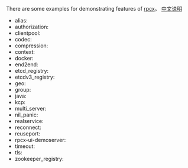 There are some examples for demonstrating features of [rpcx](https://github.com/smallnest/rpcx)。 [中文说明](README_CN.md)

- alias:
- authorization:
- clientpool:
- codec:
- compression:
- context:
- docker:
- end2end:
- etcd_registry:
- etcdv3_registry:
- geo:
- group:
- java:
- kcp:
- multi_server:
- nil_panic:
- realservice:
- reconnect:
- reuseport:
- rpcx-ui-demoserver:
- timeout:
- tls:
- zookeeper_registry: